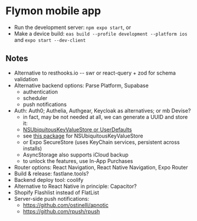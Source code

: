 # Flymon mobile app

- Run the development server: `npm expo start`, or
- Make a device build: `eas build --profile development --platform ios` and `expo start --dev-client`

## Notes
- Alternative to resthooks.io -- swr or react-query + zod for schema validation
- Alternative backend options: Parse Platform, Supabase
  - authentication
  - scheduler
  - push notifications
- Auth: Auth0; Authelia, Authgear, Keycloak as alternatives; or mb Devise?
  - in fact, may be not needed at all, we can generate a UUID and store it:
  - [NSUbiquitousKeyValueStore or UserDefaults](https://developer.apple.com/documentation/storekit/in-app_purchase/original_api_for_in-app_purchase/persisting_a_purchase/#3510886)
  - see [this package](https://react-native-cloud-store.vercel.app/docs/introduction) for NSUbiquitousKeyValueStore
  - or Expo SecureStore (uses KeyChain services, persistent across installs)
  - AsyncStorage also supports iCloud backup
  - to unlock the features, use In-App Purchases
- Router options: React Navigation, React Native Navigation, Expo Router
- Build & release: fastlane.tools?
- Backend deploy tool: coolify
- Alternative to React Native in principle: Capacitor?
- Shopify Flashlist instead of FlatList
- Server-side push notifications:
  - https://github.com/ostinelli/apnotic
  - https://github.com/rpush/rpush
